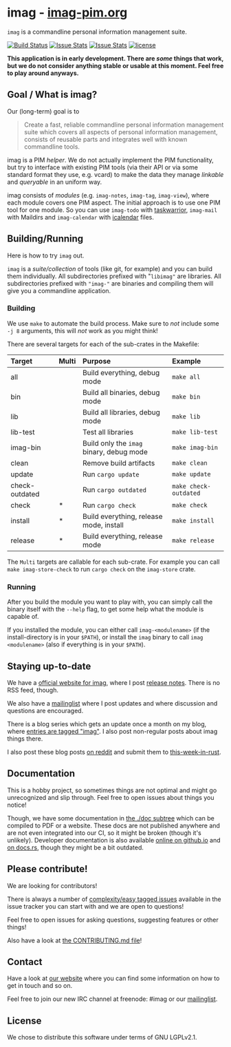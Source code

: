 # imag - [imag-pim.org](https://imag-pim.org)

`imag` is a commandline personal information management suite.

[![Build Status](https://travis-ci.org/matthiasbeyer/imag.svg?branch=master)](https://travis-ci.org/matthiasbeyer/imag)
[![Issue Stats](http://www.issuestats.com/github/matthiasbeyer/imag/badge/pr?style=flat-square)](http://www.issuestats.com/github/matthiasbeyer/imag)
[![Issue Stats](http://www.issuestats.com/github/matthiasbeyer/imag/badge/issue?style=flat-square)](http://www.issuestats.com/github/matthiasbeyer/imag)
[![license](https://img.shields.io/github/license/matthiasbeyer/imag.svg?maxAge=2592000?style=flat-square)]()

**This application is in early development. There are _some_ things that work,
but we do not consider anything stable or usable at this moment. Feel free to
play around anyways.**

## Goal / What is imag?

Our (long-term) goal is to

> Create a fast, reliable commandline personal
> information management suite which covers all aspects of personal information
> management, consists of reusable parts and integrates well with known
> commandline tools.

imag is a PIM _helper_. We do not actually implement the PIM functionality, but
try to interface with existing PIM tools (via their API or via some standard
format they use, e.g. vcard) to make the data they manage _linkable_
and _queryable_ in an uniform way.

imag consists of _modules_ (e.g. `imag-notes`, `imag-tag`, `imag-view`), where
each module covers one PIM aspect.
The initial approach is to use one PIM tool for one module.
So you can use `imag-todo` with [taskwarrior](https://taskwarrior.org/),
`imag-mail` with Maildirs and `imag-calendar` with
[icalendar](https://en.wikipedia.org/wiki/ICalendar) files.

## Building/Running

Here is how to try `imag` out.

`imag` is a _suite/collection_ of tools (like git, for example) and you can
build them individually.
All subdirectories prefixed with "`libimag"` are libraries.
All subdirectories prefixed with `"imag-"` are binaries and compiling them will
give you a commandline application.

### Building

We use `make` to automate the build process.
Make sure to _not_ include some `-j 8` arguments, this will _not_ work as you
might think!

There are several targets for each of the sub-crates in the Makefile:

| Target         | Multi | Purpose                                  | Example              |
| :---           | ----- | :---                                     | :---                 |
| all            |       | Build everything, debug mode             | `make all`           |
| bin            |       | Build all binaries, debug mode           | `make bin`           |
| lib            |       | Build all libraries, debug mode          | `make lib`           |
| lib-test       |       | Test all libraries                       | `make lib-test`      |
| imag-bin       |       | Build only the `imag` binary, debug mode | `make imag-bin`      |
| clean          |       | Remove build artifacts                   | `make clean`         |
| update         |       | Run `cargo update`                       | `make update`        |
| check-outdated |       | Run `cargo outdated`                     | `make check-outdated`|
| check          | *     | Run `cargo check`                        | `make check`         |
| install        | *     | Build everything, release mode, install  | `make install`       |
| release        | *     | Build everything, release mode           | `make release`       |

The `Multi` targets are callable for each sub-crate. For example you can call
`make imag-store-check` to run `cargo check` on the `imag-store` crate.

### Running

After you build the module you want to play with, you can simply call the binary
itself with the `--help` flag, to get some help what the module is capable of.

If you installed the module, you can either call `imag-<modulename>` (if the
install-directory is in your `$PATH`), or install the `imag` binary to call `imag
<modulename>` (also if everything is in your `$PATH`).

## Staying up-to-date

We have a [official website for imag](https://imag-pim.org), where I post
[release notes](http://imag-pim.org/releases/).
There is no RSS feed, though.

We also have a [mailinglist](https://imag-pim.org/mailinglist/) where I post
updates and where discussion and questions are encouraged.

There is a blog series which gets an update once a month on my blog, where
[entries are tagged "imag"](https://beyermatthias.de/tags/imag/).
I also post non-regular posts about imag things there.

I also post these blog posts
[on reddit](https://www.reddit.com/r/rust/search?q=What%27s+coming+up+in+imag&restrict_sr=on)
and submit them to [this-week-in-rust](https://this-week-in-rust.org/).

## Documentation

This is a hobby project, so sometimes things are not optimal and might go
unrecognized and slip through. Feel free to open issues about things you notice!

Though, we have some documentation in [the ./doc subtree](./doc/)
which can be compiled to PDF or a website.
These docs are not published anywhere and are not even integrated into our CI,
so it might be broken (though it's unlikely).
Developer documentation is also available
[online on github.io](https://matthiasbeyer.github.io/imag/imag_documentation/index.html)
and [on docs.rs](https://docs.rs/releases/search?query=imag), though they might
be a bit outdated.

## Please contribute!

We are looking for contributors!

There is always a number of
[complexity/easy tagged issues](https://github.com/matthiasbeyer/imag/issues?q=is%3Aopen+is%3Aissue+label%3Acomplexity%2Feasy)
available in the issue tracker you can start with and we are open to questions!

Feel free to open issues for asking questions, suggesting features or other
things!

Also have a look at [the CONTRIBUTING.md file](./CONTRIBUTING.md)!

## Contact

Have a look at [our website](https://imag-pim.org) where you can find some
information on how to get in touch and so on.

Feel free to join our new IRC channel at freenode: #imag
or our [mailinglist](https://imag-pim.org/mailinglist/).

## License

We chose to distribute this software under terms of GNU LGPLv2.1.

